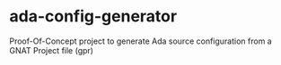 # ada-config-generator
Proof-Of-Concept project to generate Ada source configuration from a GNAT Project file (gpr)
